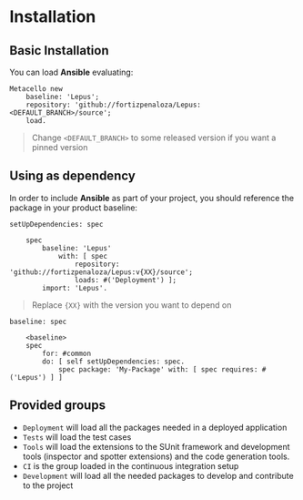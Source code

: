 # Installation

## Basic Installation

You can load **Ansible** evaluating:
```smalltalk
Metacello new
	baseline: 'Lepus';
	repository: 'github://fortizpenaloza/Lepus:<DEFAULT_BRANCH>/source';
	load.
```
>  Change `<DEFAULT_BRANCH>` to some released version if you want a pinned version

## Using as dependency

In order to include **Ansible** as part of your project, you should reference the package in your product baseline:

```smalltalk
setUpDependencies: spec

	spec
		baseline: 'Lepus'
			with: [ spec
				repository: 'github://fortizpenaloza/Lepus:v{XX}/source';
				loads: #('Deployment') ];
		import: 'Lepus'.
```
> Replace `{XX}` with the version you want to depend on

```smalltalk
baseline: spec

	<baseline>
	spec
		for: #common
		do: [ self setUpDependencies: spec.
			spec package: 'My-Package' with: [ spec requires: #('Lepus') ] ]
```

## Provided groups

- `Deployment` will load all the packages needed in a deployed application
- `Tests` will load the test cases
- `Tools` will load the extensions to the SUnit framework and development tools (inspector and spotter extensions) and the code generation tools.
- `CI` is the group loaded in the continuous integration setup
- `Development` will load all the needed packages to develop and contribute to the project
